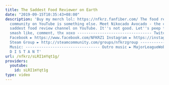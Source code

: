 ```yaml
---
title: The Saddest Food Reviewer on Earth
date: "2019-09-15T10:35:43+08:00"
description: 'Buy my merch lol: https://nfkrz.fanfiber.com/ The food review and mukbang
  community on YouTube is something else. Meet Nikocado Avocado - the cringiest and
  saddest food review channel on YouTube. It''s not good. Let''s peep this out. Subscribe,
  smash like, comment, thx xoxo --------------------------------- Twitch ► http://www.twitch.tv/nfkrz
  Facebook ► https://www.facebook.com/NFKRZ1 Instagram ► https://instagram.com/roman_nfkrz/
  Steam Group ► http://steamcommunity.com/groups/nfkrzgroup ---------------------------------
  Music: --------------------------------- Outro music ► MajorLeagueWobs/Holder -
  D I S T A N T'
url: /nfkrz/sLRI1mYqt1g/
providers:
  youtube:
    id: sLRI1mYqt1g
type: video
---
```

